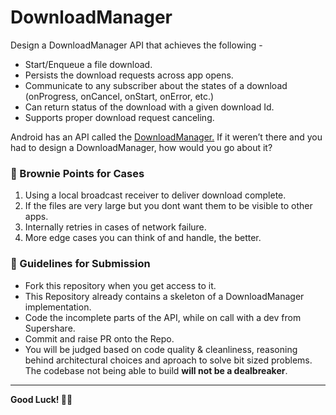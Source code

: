 # DownloadManager

Design a DownloadManager API that achieves the following - 

- Start/Enqueue a file download.
- Persists the download requests across app opens.
- Communicate to any subscriber about the states of a download (onProgress, onCancel, onStart, onError, etc.)
- Can return status of the download with a given download Id.
- Supports proper download request canceling.

Android has an API called the [DownloadManager.](https://developer.android.com/reference/android/app/DownloadManager) If it weren’t there and you had to design a DownloadManager, how would you go about it?


### 🍨 Brownie Points for Cases

1. Using a local broadcast receiver to deliver download complete.
2. If the files are very large but you dont want them to be visible to other apps.
3. Internally retries in cases of network failure.
4. More edge cases you can think of and handle, the better.

### 📔 Guidelines for Submission

- Fork this repository when you get access to it. 
- This Repository already contains a skeleton of a DownloadManager implementation. 
- Code the incomplete parts of the API, while on call with a dev from Supershare.
- Commit and raise PR onto the Repo. 
- You will be judged based on code quality & cleanliness, reasoning behind architectural choices and aproach to solve bit sized problems.
  The codebase not being able to build **will not be a dealbreaker**.

---

**Good Luck! 👍🏼**
